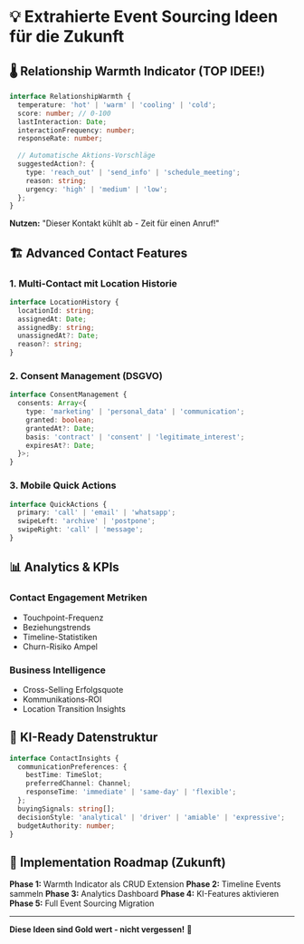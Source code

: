 # 💡 Extrahierte Event Sourcing Ideen für die Zukunft

## 🌡️ Relationship Warmth Indicator (TOP IDEE!)

```typescript
interface RelationshipWarmth {
  temperature: 'hot' | 'warm' | 'cooling' | 'cold';
  score: number; // 0-100
  lastInteraction: Date;
  interactionFrequency: number;
  responseRate: number;
  
  // Automatische Aktions-Vorschläge
  suggestedAction?: {
    type: 'reach_out' | 'send_info' | 'schedule_meeting';
    reason: string;
    urgency: 'high' | 'medium' | 'low';
  };
}
```

**Nutzen:** "Dieser Kontakt kühlt ab - Zeit für einen Anruf!"

## 🏗️ Advanced Contact Features

### 1. Multi-Contact mit Location Historie
```typescript
interface LocationHistory {
  locationId: string;
  assignedAt: Date;
  assignedBy: string;
  unassignedAt?: Date;
  reason?: string;
}
```

### 2. Consent Management (DSGVO)
```typescript
interface ConsentManagement {
  consents: Array<{
    type: 'marketing' | 'personal_data' | 'communication';
    granted: boolean;
    grantedAt?: Date;
    basis: 'contract' | 'consent' | 'legitimate_interest';
    expiresAt?: Date;
  }>;
}
```

### 3. Mobile Quick Actions
```typescript
interface QuickActions {
  primary: 'call' | 'email' | 'whatsapp';
  swipeLeft: 'archive' | 'postpone';
  swipeRight: 'call' | 'message';
}
```

## 📊 Analytics & KPIs

### Contact Engagement Metriken
- Touchpoint-Frequenz
- Beziehungstrends
- Timeline-Statistiken
- Churn-Risiko Ampel

### Business Intelligence
- Cross-Selling Erfolgsquote
- Kommunikations-ROI
- Location Transition Insights

## 🔮 KI-Ready Datenstruktur

```typescript
interface ContactInsights {
  communicationPreferences: {
    bestTime: TimeSlot;
    preferredChannel: Channel;
    responseTime: 'immediate' | 'same-day' | 'flexible';
  };
  buyingSignals: string[];
  decisionStyle: 'analytical' | 'driver' | 'amiable' | 'expressive';
  budgetAuthority: number;
}
```

## 🚀 Implementation Roadmap (Zukunft)

**Phase 1:** Warmth Indicator als CRUD Extension
**Phase 2:** Timeline Events sammeln
**Phase 3:** Analytics Dashboard
**Phase 4:** KI-Features aktivieren
**Phase 5:** Full Event Sourcing Migration

---
**Diese Ideen sind Gold wert - nicht vergessen!** 🥇